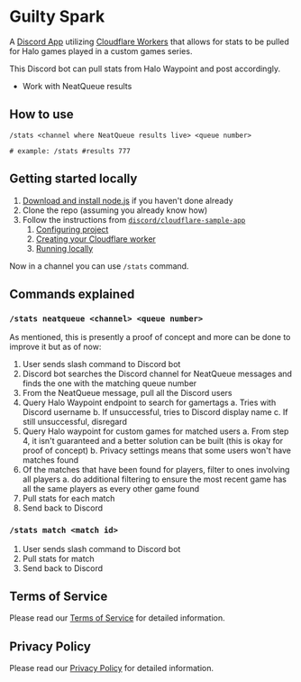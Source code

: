 # Guilty Spark

A [Discord App](https://discord.com/oauth2/authorize?client_id=1290269474536034357) utilizing [Cloudflare Workers](https://developers.cloudflare.com/workers/) that allows for stats to be pulled for Halo games played in a custom games series.

This Discord bot can pull stats from Halo Waypoint and post accordingly.

- Work with NeatQueue results

## How to use

```
/stats <channel where NeatQueue results live> <queue number>

# example: /stats #results 777
```

## Getting started locally

1. [Download and install node.js](https://nodejs.org/en/download/package-manager) if you haven't done already
2. Clone the repo (assuming you already know how)
3. Follow the instructions from [`discord/cloudflare-sample-app`](https://github.com/discord/cloudflare-sample-app)
   1. [Configuring project](https://github.com/discord/cloudflare-sample-app?tab=readme-ov-file#configuring-project)
   2. [Creating your Cloudflare worker](https://github.com/discord/cloudflare-sample-app?tab=readme-ov-file#creating-your-cloudflare-worker)
   3. [Running locally](https://github.com/discord/cloudflare-sample-app?tab=readme-ov-file#running-locally)

Now in a channel you can use `/stats` command.

## Commands explained

### `/stats neatqueue <channel> <queue number>`

As mentioned, this is presently a proof of concept and more can be done to improve it but as of now:

1. User sends slash command to Discord bot
2. Discord bot searches the Discord channel for NeatQueue messages and finds the one with the matching queue number
3. From the NeatQueue message, pull all the Discord users
4. Query Halo Waypoint endpoint to search for gamertags
   a. Tries with Discord username
   b. If unsuccessful, tries to Discord display name
   c. If still unsuccessful, disregard
5. Query Halo waypoint for custom games for matched users
   a. From step 4, it isn't guaranteed and a better solution can be built (this is okay for proof of concept)
   b. Privacy settings means that some users won't have matches found
6. Of the matches that have been found for players, filter to ones involving all players
   a. do additional filtering to ensure the most recent game has all the same players as every other game found
7. Pull stats for each match
8. Send back to Discord

### `/stats match <match id>`

1. User sends slash command to Discord bot
2. Pull stats for match
3. Send back to Discord

## Terms of Service

Please read our [Terms of Service](./TERMS_OF_SERVICE.md) for detailed information.

## Privacy Policy

Please read our [Privacy Policy](./PRIVACY_POLICY.md) for detailed information.
